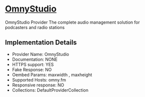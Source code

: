 # [OmnyStudio](https://omnystudio.com)

OmnyStudio Provider
The complete audio management solution for podcasters
and radio stations

## Implementation Details

- Provider
Name: OmnyStudio
- Documentation: NONE
- HTTPS support: YES
- Fake Response: NO
- Oembed Params: maxwidth , maxheight
- Supported Hosts: omny.fm
- Responsive response: NO
- Collections: DefaultProviderCollection


